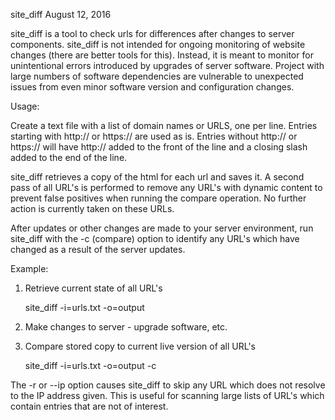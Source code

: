 site_diff
August 12, 2016

site_diff is a tool to check urls for differences after changes to server components. site_diff is not intended for ongoing monitoring of website changes 
(there are better tools for this). Instead, it is meant to monitor for unintentional errors introduced by upgrades of server software. Project with large numbers
of software dependencies are vulnerable to unexpected issues from even minor software version and configuration changes.

Usage:

Create a text file with a list of domain names or URLS, one per line. Entries starting with http:// or https:// are used as is. Entries
without http:// or https:// will have http:// added to the front of the line and a closing slash added to the end of the line.

site_diff retrieves a copy of the html for each url and saves it. A second pass of all URL's is performed to remove any URL's with
dynamic content to prevent false positives when running the compare operation. No further action is currently taken on these URLs.

After updates or other changes are made to your server environment, run site_diff with the -c (compare) option to
identify any URL's which have changed as a result of the server updates.

Example:

1. Retrieve current state of all URL's

	site_diff -i=urls.txt -o=output

2. Make changes to server - upgrade software, etc.

3. Compare stored copy to current live version of all URL's

	site_diff -i=urls.txt -o=output -c

The -r or --ip option causes site_diff to skip any URL which does not resolve to the IP address given. This is useful for scanning large lists of URL's which
contain entries that are not of interest.



